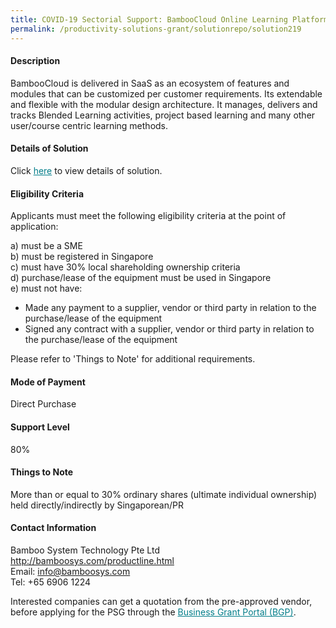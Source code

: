 ```yaml
---
title: COVID-19 Sectorial Support: BambooCloud Online Learning Platform Version 4.66 - Package (301 to 500 Users)
permalink: /productivity-solutions-grant/solutionrepo/solution219
---
```


#### Description

BambooCloud is delivered in SaaS as an ecosystem of features and modules that can be customized per customer requirements. Its extendable and flexible with the modular design architecture. It manages, delivers and tracks Blended Learning activities, project based learning and many other user/course centric learning methods.


#### Details of Solution

Click <a href='' style='color:#037e8a'>here</a> to view details of solution.

#### Eligibility Criteria

Applicants must meet the following eligibility criteria at the point of application:

a) must be a SME <br>
b) must be registered in Singapore <br>
c) must have 30% local shareholding ownership criteria <br>
d) purchase/lease of the equipment must be used in Singapore <br>
e) must not have:
- Made any payment to a supplier, vendor or third party in relation to the purchase/lease of the equipment
- Signed any contract with a supplier, vendor or third party in relation to the purchase/lease of the equipment

Please refer to 'Things to Note' for additional requirements.

#### Mode of Payment
Direct Purchase

#### Support Level
80%

#### Things to Note
More than or equal to 30% ordinary shares (ultimate individual ownership) held directly/indirectly by Singaporean/PR

#### Contact Information
Bamboo System Technology Pte Ltd<br>http://bamboosys.com/productline.html<br>Email: info@bamboosys.com<br>Tel: +65 6906 1224

Interested companies can get a quotation from the pre-approved vendor, before applying for the PSG through the <a target='_blank' style='color:#037e8a' href='https://www.businessgrants.gov.sg/'>Business Grant Portal (BGP)</a>.
